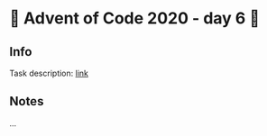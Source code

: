 # 🎄 Advent of Code 2020 - day 6 🎄

## Info

Task description: [link](https://adventofcode.com/2020/day/6)

## Notes

...
